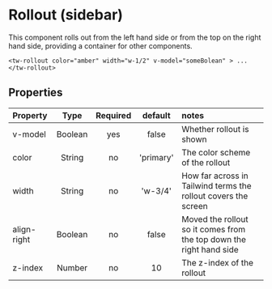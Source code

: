 # Rollout (sidebar)

This component rolls out from the left hand side or from the top on the right hand side, providing a container for other components.

```vue
<tw-rollout color="amber" width="w-1/2" v-model="someBolean" > ... </tw-rollout>
```
## Properties

| Property    |  Type   | Required |  default  | notes                                                               |
|:------------|:-------:|:--------:|:---------:|:--------------------------------------------------------------------|
| v-model     | Boolean |   yes    |   false   | Whether rollout is shown                                            |
| color       | String  |    no    | 'primary' | The color scheme of the rollout                                     |
| width       | String  |    no    |  'w-3/4'  | How far across in Tailwind terms the rollout covers the screen      |
| align-right | Boolean |    no    |   false   | Moved the rollout so it comes from the top down the right hand side |
| z-index     | Number  |    no    |    10     | The z-index of the rollout                                          |

